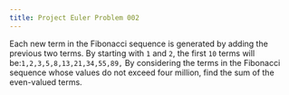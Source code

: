 ```yaml
---
title: Project Euler Problem 002
---
```


Each new term in the Fibonacci sequence is generated by adding the previous two terms. By starting with `1` and `2`, the first `10` terms will be:`1,2,3,5,8,13,21,34,55,89,` By considering the terms in the Fibonacci sequence whose values do not exceed four million, find the sum of the even-valued terms.

